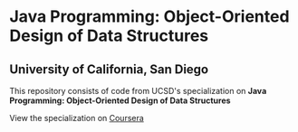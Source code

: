 # Java Programming: Object-Oriented Design of Data Structures

## University of California, San Diego

This repository consists of code from UCSD's specialization on **Java Programming: Object-Oriented Design of Data Structures**

View the specialization on [Coursera](https://www.coursera.org/specializations/java-object-oriented)

